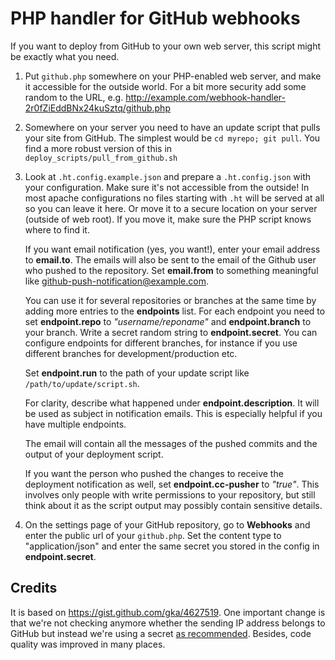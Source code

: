 # PHP handler for GitHub webhooks

If you want to deploy from GitHub to your own web server, this script might be
exactly what you need.

1. Put ``github.php`` somewhere on your PHP-enabled web server, and make it
   accessible for the outside world. For a bit more security add some random to the URL, e.g.
   http://example.com/webhook-handler-2r0fZiEddBNx24kuSztq/github.php

2. Somewhere on your server you need to have an update script that pulls your site
   from GitHub. The simplest would be ``cd myrepo; git pull``.
   You find a more robust version of this in ``deploy_scripts/pull_from_github.sh``

3. Look at ``.ht.config.example.json`` and prepare a ``.ht.config.json`` with your configuration.
   Make sure it's not accessible from the outside! In most apache configurations no files starting
   with ``.ht`` will be served at all so you can leave it here. Or move it to a secure location
   on your server (outside of web root). If you move it, make sure the PHP script knows where to find it.

   If you want email notification (yes, you want!), enter your email
   address to **email.to**. The emails will also be sent to the email of the Github
   user who pushed to the repository. Set **email.from** to something meaningful
   like github-push-notification@example.com.

   You can use it for several repositories or branches at the
   same time by adding more entries to the **endpoints** list. For each endpoint
   you need to set **endpoint.repo** to *"username/reponame"* and **endpoint.branch**
   to your branch. Write a secret random string to **endpoint.secret**.
   You can configure endpoints for different branches, for instance if you
   use different branches for development/production etc.

   Set **endpoint.run** to the path of your update script like ``/path/to/update/script.sh``.

   For clarity, describe what happened under **endpoint.description**.
   It will be used as subject in notification emails. This is especially
   helpful if you have multiple endpoints.

   The email will contain all the messages of the pushed commits and the output of your deployment script.

   If you want the person who pushed the changes to receive the deployment notification as well,
   set **endpoint.cc-pusher** to *"true"*. This involves only people with write permissions to your repository,
   but still think about it as the script output may possibly contain sensitive details.


4. On the settings page of your GitHub repository, go to **Webhooks** and
   enter the public url of your ``github.php``. Set the content type to "application/json" and enter
   the same secret you stored in the config in **endpoint.secret**.

## Credits
It is based on https://gist.github.com/gka/4627519. One important change is that we're not checking anymore whether the sending IP address belongs to GitHub but instead we're using a secret [as recommended](https://docs.github.com/en/developers/webhooks-and-events/webhooks/securing-your-webhooks). Besides, code quality was improved in many places.